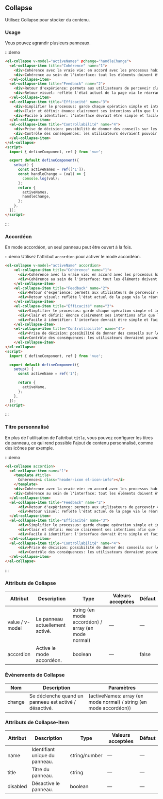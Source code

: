 ## Collapse

Utilisez Collapse pour stocker du contenu.

### Usage

Vous pouvez agrandir plusieurs panneaux.

:::demo
```html
<el-collapse v-model="activeNames" @change="handleChange">
  <el-collapse-item title="Cohérence" name="1">
    <div>Cohérence avec la vraie vie: en accord avec les processus habituels de la vie réelle, conforme aux langages et habitudes des utilisateurs;</div>
    <div>Cohérence au sein de l'interface: tout les éléments doivent être cohérents entre eux et suivre les mêmes règles, par exemple: le style global, les icônes, la position des éléments, etc.</div>
  </el-collapse-item>
  <el-collapse-item title="Feedback" name="2">
    <div>Retour d'expérience: permets aux utilisateurs de percevoir clairement leurs opérations par le biais d'animations et d'effets interactifs.</div>
    <div>Retour visuel: reflète l'état actuel de la page via le réarrangement ou la mise à jour des éléments.</div>
  </el-collapse-item>
  <el-collapse-item title="Efficacité" name="3">
    <div>Simplifier le processus: garde chaque opération simple et intuitive.;</div>
    <div>Clair et défini: énonce clairement ses intentions afin que l'utilisateur puisse comprendre et prendre une décision rapidement;</div>
    <div>Facile à identifier: l'interface devrait être simple et facile d'accès, afin que les utilisateurs n'ai pas d'efforts de mémorisation à faire.</div>
  </el-collapse-item>
  <el-collapse-item title="Controllabilité" name="4">
    <div>Prise de décision: possibilité de donner des conseils sur les opérations, mais ne jamais prendre de décisions à la place des utilisateurs;</div>
    <div>Contrôle des conséquences: les utilisateurs devraient pouvoir contrôler l'exécution de leurs opérations, y compris l'annulation et la suppression des opérations courantes.</div>
  </el-collapse-item>
</el-collapse>
<script>
  import { defineComponent, ref } from 'vue';

  export default defineComponent({
    setup() {
      const activeNames = ref(['1']);
      const handleChange = (val) => {
        console.log(val);
      };
      return {
        activeNames,
        handleChange,
      };
    },
  });
</script>
```
:::

### Accordéon

En mode accordéon, un seul panneau peut être ouvert à la fois.

:::demo Utilisez l'attribut `accordion` pour activer le mode accordéon.
```html
<el-collapse v-model="activeName" accordion>
    <el-collapse-item title="Cohérence" name="1">
      <div>Cohérence avec la vraie vie: en accord avec les processus habituels de la vie réelle, conforme aux langages et habitudes des utilisateurs;</div>
      <div>Cohérence au sein de l'interface: tout les éléments doivent être cohérents entre eux et suivre les mêmes règles, par exemple: le style global, les icônes, la position des éléments, etc.</div>
    </el-collapse-item>
    <el-collapse-item title="Feedback" name="2">
      <div>Retour d'expèrience: permets aux utilisateurs de percevoir clairement leur opérations par le biais d'animations et d'effets interactifs.</div>
      <div>Retour visuel: reflète l'état actuel de la page via le réarrangement ou la mise à jour des éléments.</div>
    </el-collapse-item>
    <el-collapse-item title="Efficacité" name="3">
      <div>Simplifier le processus: garde chaque opération simple et intuitive.;</div>
      <div>Clair et défini: énonce clairement ses intentions afin que l'utilisateur puisse comprendre et prendre une décision rapidement;</div>
      <div>Facile à identifier: l'interface devrait être simple et facile d'accès, afin que les utilisateurs n'ai pas d'efforts de mémorisation à faire.</div>
    </el-collapse-item>
    <el-collapse-item title="Controllabilité" name="4">
      <div>Prise de décision: possibilité de donner des conseils sur les opérations, mais ne jamais prendre de décisions à la place des utilisateurs;</div>
      <div>Contrôle des conséquences: les utilisateurs devraient pouvoir contrôler l'exécution de leurs opérations, y compris l'annulation et la suppression des opérations courantes.</div>
    </el-collapse-item>
</el-collapse>
<script>
  import { defineComponent, ref } from 'vue';

  export default defineComponent({
    setup() {
      const activeName = ref('1');

      return {
        activeName,
      };
    },
  });
</script>
```
:::

### Titre personnalisé

En plus de l'utilisation de l'attribut `title`, vous pouvez configurer les titres de panneau, ce qui rend possible l'ajout de contenu personnalisé, comme des icônes par exemple.

:::demo
```html
<el-collapse accordion>
  <el-collapse-item name="1">
    <template #title>
      Cohérence<i class="header-icon el-icon-info"></i>
    </template>
    <div>Cohérence avec la vraie vie: en accord avec les processus habituels de la vie réelle, conforme aux langages et habitudes des utilisateurs;</div>
    <div>Cohérence au sein de l'interface: tout les éléments doivent être cohérents entre eux et suivre les mêmes règles, par exemple: le style global, les icônes, la position des éléments, etc.</div>
  </el-collapse-item>
  <el-collapse-item title="Feedback" name="2">
      <div>Retour d'expèrience: permets aux utilisateurs de percevoir clairement leur opérations par le biais d'animations et d'effets interactifs.</div>
      <div>Retour visuel: reflète l'état actuel de la page via le réarrangement ou la mise à jour des éléments.</div>
  </el-collapse-item>
  <el-collapse-item title="Efficacité" name="3">
      <div>Simplifier le processus: garde chaque opération simple et intuitive.;</div>
      <div>Clair et défini: énonce clairement ses intentions afin que l'utilisateur puisse comprendre et prendre une décision rapidement;</div>
      <div>Facile à identifier: l'interface devrait être simple et facile d'accès, afin que les utilisateurs n'ai pas d'efforts de mémorisation à faire.</div>
  </el-collapse-item>
  <el-collapse-item title="Controllabilité" name="4">
      <div>Prise de décision: possibilité de donner des conseils sur les opérations, mais ne jamais prendre de décisions à la place des utilisateurs;</div>
      <div>Contrôle des conséquences: les utilisateurs devraient pouvoir contrôler l'exécution de leurs opérations, y compris l'annulation et la suppression des opérations courantes.</div>
  </el-collapse-item>
</el-collapse>
```
:::

### Attributs de Collapse
| Attribut      | Description          | Type      | Valeurs acceptées       | Défaut  |
|---------- |-------------- |---------- |--------------------------------  |-------- |
| value / v-model | Le panneau actuellement activé. | string (en mode accordéon) / array (en mode normal) | — | — |
| accordion | Active le mode accordéon. | boolean | — | false |

### Évènements de Collapse
| Nom | Description | Paramètres |
|---------|---------|---------|
| change | Se déclenche quand un panneau est activé / désactivé. | (activeNames: array (en mode normal) / string (en mode accordéon)) |

### Attributs de Collapse-Item
| Attribut      | Description          | Type      | Valeurs acceptées       | Défaut  |
|---------- |-------------- |---------- |--------------------------------  |-------- |
| name      | Identifiant unique du panneau. | string/number | — | — |
| title     | Titre du panneau.              | string        | — | — |
| disabled  | Désactive le panneau.          | boolean       | — | — |
